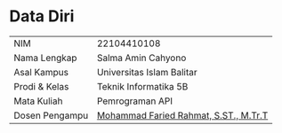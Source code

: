 # Data Diri

|  |  |
|--|--|
| NIM | 22104410108 |
| Nama Lengkap | Salma Amin Cahyono |
| Asal Kampus | Universitas Islam Balitar |
| Prodi & Kelas | Teknik Informatika 5B |
| Mata Kuliah | Pemrograman API |
| Dosen Pengampu | [Mohammad Faried Rahmat, S.ST., M.Tr.T](https://github.com/fariedrahmat) |
